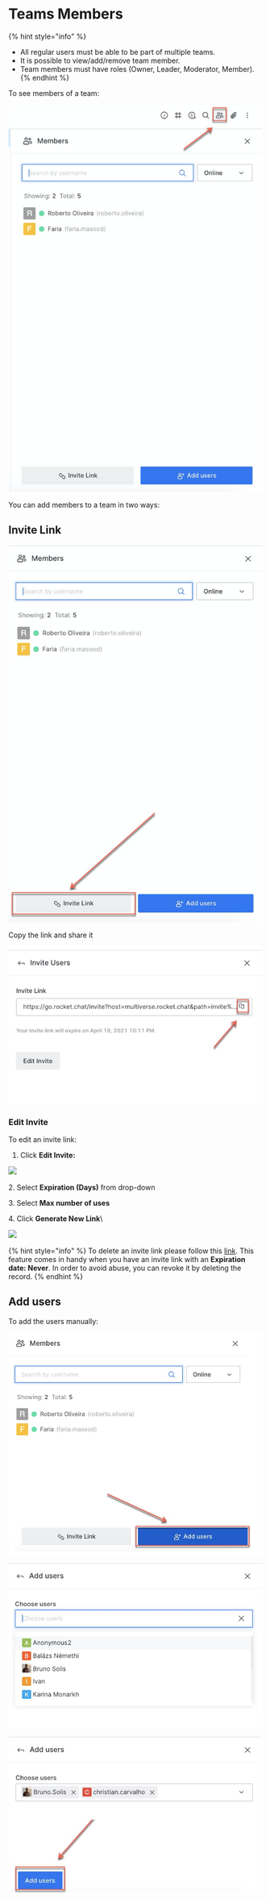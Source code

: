# Teams Members

{% hint style="info" %}
* All regular users must be able to be part of multiple teams.
* It is possible to view/add/remove team member.
* Team members must have roles (Owner, Leader, Moderator, Member).
{% endhint %}

To see members of a team:

![](<../../../../.gitbook/assets/image (365).png>)

You can add members to a team in two ways:

## **Invite Link**

![](<../../../../.gitbook/assets/image (366).png>)

Copy the link and share it

![](<../../../../.gitbook/assets/image (367).png>)

### Edit Invite

To edit an invite link:

1. Click **Edit Invite:**

![](../../../../.gitbook/assets/2021-11-21\_01-37-12.png)

2\. Select **Expiration (Days)** from drop-down

3\. Select **Max number of uses**

4\. Click **Generate New Link**\\

![](../../../../.gitbook/assets/2021-11-21\_01-47-40.png)

{% hint style="info" %}
To delete an invite link please follow this [link](https://docs.rocket.chat/guides/administration/admin-panel/invites#delete-a-record). This feature comes in handy when you have an invite link with an **Expiration** **date: Never**. In order to avoid abuse, you can revoke it by deleting the record.
{% endhint %}

## **Add users**

To add the users manually:

![](<../../../../.gitbook/assets/image (372).png>)

![](<../../../../.gitbook/assets/image (373).png>)

![](<../../../../.gitbook/assets/image (374).png>)
